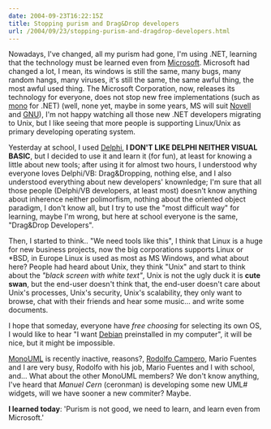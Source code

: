 ```yaml
---
date: 2004-09-23T16:22:15Z
title: Stopping purism and Drag&Drop developers
url: /2004/09/23/stopping-purism-and-dragdrop-developers.html
---
```


<div style="clear:both;"></div>
<p>Nowadays, I've changed, all my purism had gone, I'm using .NET, learning that the technology must be  learned even from <a href="http://www.microsoft.com">Microsoft</a>. Microsoft had changed a lot, I mean, its windows is still the same, many bugs, many random hangs, many viruses, it's still the same, the same awful thing, the most awful used thing. The Microsoft Corporation, now, releases its technology for everyone, does not stop new free implementations (such as <a href="http://www.mono-project.com">mono</a> for .NET) (well, none yet, maybe in some years, MS will suit <a href="http://www.novell.com">Novell</a> and <a href="http://www.gnu.org">GNU</a>), I'm not happy watching all those new .NET developers migrating to Unix, but I like seeing that more people is supporting Linux/Unix as primary developing operating system.</p>
<p>Yesterday at school, I used <a href="http://www.borland.com/delphi/">Delphi</a>, <span style="font-weight:bold;">I DON'T LIKE DELPHI NEITHER VISUAL BASIC</span>, but I decided to use it and learn it (for fun), at least for knowing a little about new tools; after using it for almost two hours, I understood why everyone loves Delphi/VB: Drag&Dropping, nothing else, and I also understood everything about new developers' knownledge; I'm sure that all those people (Delphi/VB developers, at least most) doesn't know anything about inherence neither polimorfism, nothing about the oriented object paradigm, I don't know all, but I try to use the "most difficult way" for learning, maybe I'm wrong, but here at school everyone is the same, "Drag&Drop Developers".</p>
<p>Then, I started to think.. "We need tools like this", I think that Linux is a huge for new business projects, now the big corporations supports Linux or *BSD, in Europe Linux is used as most as MS Windows, and what about here? People had heard about Unix, they think "Unix" and start to think about the <span style="font-style:italic;">"black screen with white text"</span>, Unix is not the ugly duck it is <span style="font-weight:bold;">cute swan</span>, but the end-user doesn't think that, the end-user doesn't care about Unix's processes, Unix's security, Unix's scalability, they only want to browse, chat with their friends and hear some music... and write some documents.</p>
<p>I hope that someday, everyone have <span style="font-style:italic;">free choosing</span> for selecting its own OS, I would like to hear "I want <a href="http://www,debian.org">Debian</a> preinstalled in my computer", it will be nice, but it might be impossible.</p>
<p><a href="http://monouml.sf.net">MonoUML</a> is recently inactive, reasons?, <a href="http://expertcoder.sf.net">Rodolfo Campero</a>, Mario Fuentes and I are very busy, Rodolfo with his job, Mario Fuentes and I with school, and... What about the other MonoUML members? We don't know anything, I've heard that <span style="font-style:italic;">Manuel Cern</span> (ceronman) is developing some new UML# widgets, will we have sooner a new commiter? Maybe.</p>
<p><span style="font-weight:bold;">I learned today</span>: 'Purism is not good, we need to learn, and learn even from Microsoft.'
<div style="clear:both; padding-bottom: 0.25em;"></div>
